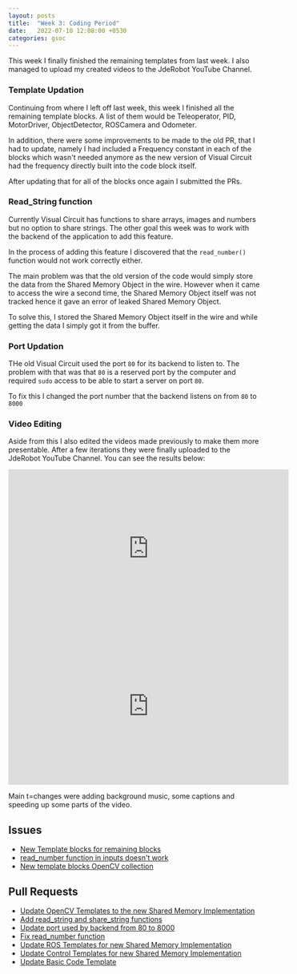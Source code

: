 ```yaml
---
layout: posts
title:  "Week 3: Coding Period"
date:   2022-07-10 12:08:00 +0530
categories: gsoc
---
```


This week I finally finished the remaining templates from last week. I also managed to upload my created videos to the JdeRobot YouTube Channel.  

### Template Updation
Continuing from where I left off last week, this week I finished all the remaining template blocks. A list of them would be Teleoperator, PID, MotorDriver, ObjectDetector, ROSCamera and Odometer. 

In addition, there were some improvements to be made to the old PR, that I had to update, namely I had included a Frequency constant in each of the blocks which wasn't needed anymore as the new version of Visual Circuit had the frequency directly built into the code block itself.

After updating that for all of the blocks once again I submitted the PRs.

### Read_String function

Currently Visual Circuit has functions to share arrays, images and numbers but no option to share strings. The other goal this week was to work with the backend of the application to add this feature.

In the process of adding this feature I discovered that the `read_number()` function would not work correctly either. 

The main problem was that the old version of the code would simply store the data from the Shared Memory Object in the wire. However when it came to access the wire a second time, the Shared Memory Object itself was not tracked hence it gave an error of leaked Shared Memory Object. 

To solve this, I stored the Shared Memory Object itself in the wire and while getting the data I simply got it from the buffer.

### Port Updation

THe old Visual Circuit used the port `80` for its backend to listen to. The problem with that was that `80` is a reserved port by the computer and required `sudo` access to be able to start a server on port `80`. 

To fix this I changed the port number that the backend listens on from `80` to `8000`

### Video Editing

Aside from this I also edited the videos made previously to make them more presentable. After a few iterations they were finally uploaded to the JdeRobot YouTube Channel. You can see the results below:

<iframe width="560" height="315" src="https://www.youtube.com/embed/J1JhnNOKe1o" title="YouTube video player" frameborder="0" allow="accelerometer; autoplay; clipboard-write; encrypted-media; gyroscope; picture-in-picture" allowfullscreen></iframe>

<iframe width="560" height="315" src="https://www.youtube.com/embed/Xs3iAPYRtVQ" title="YouTube video player" frameborder="0" allow="accelerometer; autoplay; clipboard-write; encrypted-media; gyroscope; picture-in-picture" allowfullscreen></iframe>

Main t=changes were adding background music, some captions and speeding up some parts of the video.



## Issues
- [New Template blocks for remaining blocks](https://github.com/JdeRobot/VisualCircuit/issues/166)
- [read_number function in inputs doesn't work](https://github.com/JdeRobot/VisualCircuit/issues/164)
- [New template blocks OpenCV collection](https://github.com/JdeRobot/VisualCircuit/issues/161)
## Pull Requests
- [Update OpenCV Templates to the new Shared Memory Implementation](https://github.com/JdeRobot/VisualCircuit/pull/162)
- [Add read_string and share_string functions](https://github.com/JdeRobot/VisualCircuit/pull/165)
- [Update port used by backend from 80 to 8000](https://github.com/JdeRobot/VisualCircuit/pull/163)
- [Fix read_number function](https://github.com/JdeRobot/VisualCircuit/pull/167)
- [Update ROS Templates for new Shared Memory Implementation](https://github.com/JdeRobot/VisualCircuit/pull/168)
- [Update Control Templates for new Shared Memory Implementation](https://github.com/JdeRobot/VisualCircuit/pull/169)
- [Update Basic Code Template](https://github.com/JdeRobot/VisualCircuit/pull/170) 

